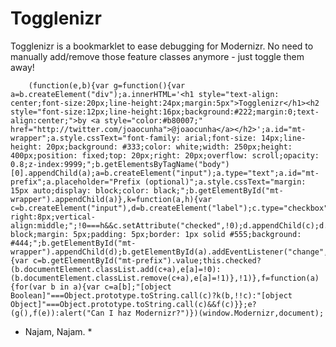 Togglenizr
=================

Togglenizr is a bookmarklet to ease debugging for Modernizr. No need to manually add/remove those feature classes anymore - just toggle them away!

        (function(e,b){var g=function(){var a=b.createElement("div");a.innerHTML='<h1 style="text-align: center;font-size:20px;line-height:24px;margin:5px">Togglenizr</h1><h2 style="font-size:12px;line-height:16px;background:#222;margin:0;text-align:center;">by <a style="color:#b80007;" href="http://twitter.com/joaocunha">@joaocunha</a></h2>';a.id="mt-wrapper";a.style.cssText="font-family: arial;font-size: 14px;line-height: 20px;background: #333;color: white;width: 250px;height: 400px;position: fixed;top: 20px;right: 20px;overflow: scroll;opacity: 0.8;z-index:9999;";b.getElementsByTagName("body")[0].appendChild(a);a=b.createElement("input");a.type="text";a.id="mt-prefix";a.placeholder="Prefix (optional)";a.style.cssText="margin: 15px auto;display: block;color: black;";b.getElementById("mt-wrapper").appendChild(a)},k=function(a,h){var c=b.createElement("input"),d=b.createElement("label");c.type="checkbox";c.id=a;c.style.cssText="margin-right:8px;vertical-align:middle;";!0===h&&c.setAttribute("checked",!0);d.appendChild(c);d.innerHTML+=a;d.style.cssText="display: block;margin: 5px;padding: 5px;border: 1px solid #555;background: #444;";b.getElementById("mt-wrapper").appendChild(d);b.getElementById(a).addEventListener("change",function(){var c=b.getElementById("mt-prefix").value;this.checked?(b.documentElement.classList.add(c+a),e[a]=!0):(b.documentElement.classList.remove(c+a),e[a]=!1)},!1)},f=function(a){for(var b in a){var c=a[b];"[object Boolean]"===Object.prototype.toString.call(c)?k(b,!!c):"[object Object]"===Object.prototype.toString.call(c)&&f(c)}};e?(g(),f(e)):alert("Can I haz Modernizr?")})(window.Modernizr,document);

* Najam, Najam. *
